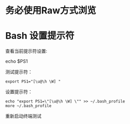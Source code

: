 

# 务必使用Raw方式浏览

# Bash 设置提示符
查看当前提示符设置:

echo $PS1

测试提示符：

```
export PS1="[\u@\h \W] "
```

设置提示符：

```
echo "export PS1=\"[\u@\h \W] \"" >> ~/.bash_profile
more ~/.bash_profile
```

重新启动终端测试
